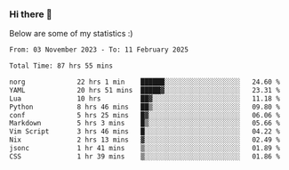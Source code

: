 ### Hi there 👋
Below are some of my statistics :)

<!--START_SECTION:waka-->

```txt
From: 03 November 2023 - To: 11 February 2025

Total Time: 87 hrs 55 mins

norg             22 hrs 1 min    ██████░░░░░░░░░░░░░░░░░░░   24.60 %
YAML             20 hrs 51 mins  █████▓░░░░░░░░░░░░░░░░░░░   23.31 %
Lua              10 hrs          ██▓░░░░░░░░░░░░░░░░░░░░░░   11.18 %
Python           8 hrs 46 mins   ██▒░░░░░░░░░░░░░░░░░░░░░░   09.80 %
conf             5 hrs 25 mins   █▓░░░░░░░░░░░░░░░░░░░░░░░   06.06 %
Markdown         5 hrs 3 mins    █▒░░░░░░░░░░░░░░░░░░░░░░░   05.66 %
Vim Script       3 hrs 46 mins   █░░░░░░░░░░░░░░░░░░░░░░░░   04.22 %
Nix              2 hrs 13 mins   ▓░░░░░░░░░░░░░░░░░░░░░░░░   02.49 %
jsonc            1 hr 41 mins    ▒░░░░░░░░░░░░░░░░░░░░░░░░   01.89 %
CSS              1 hr 39 mins    ▒░░░░░░░░░░░░░░░░░░░░░░░░   01.86 %
```

<!--END_SECTION:waka-->

<!--
**KlapenHz/KlapenHz** is a ✨ _special_ ✨ repository because its `README.md` (this file) appears on your GitHub profile.

Here are some ideas to get you started:

- 🔭 I’m currently working on ...
- 🌱 I’m currently learning ...
- 👯 I’m looking to collaborate on ...
- 🤔 I’m looking for help with ...
- 💬 Ask me about ...
- 📫 How to reach me: ...
- 😄 Pronouns: ...
- ⚡ Fun fact: ...
-->
